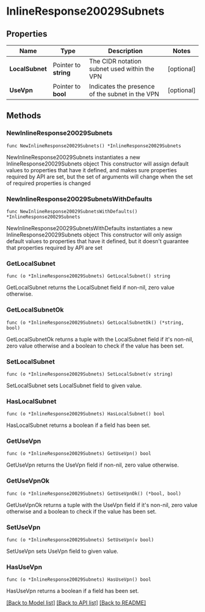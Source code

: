 # InlineResponse20029Subnets

## Properties

Name | Type | Description | Notes
------------ | ------------- | ------------- | -------------
**LocalSubnet** | Pointer to **string** | The CIDR notation subnet used within the VPN | [optional] 
**UseVpn** | Pointer to **bool** | Indicates the presence of the subnet in the VPN | [optional] 

## Methods

### NewInlineResponse20029Subnets

`func NewInlineResponse20029Subnets() *InlineResponse20029Subnets`

NewInlineResponse20029Subnets instantiates a new InlineResponse20029Subnets object
This constructor will assign default values to properties that have it defined,
and makes sure properties required by API are set, but the set of arguments
will change when the set of required properties is changed

### NewInlineResponse20029SubnetsWithDefaults

`func NewInlineResponse20029SubnetsWithDefaults() *InlineResponse20029Subnets`

NewInlineResponse20029SubnetsWithDefaults instantiates a new InlineResponse20029Subnets object
This constructor will only assign default values to properties that have it defined,
but it doesn't guarantee that properties required by API are set

### GetLocalSubnet

`func (o *InlineResponse20029Subnets) GetLocalSubnet() string`

GetLocalSubnet returns the LocalSubnet field if non-nil, zero value otherwise.

### GetLocalSubnetOk

`func (o *InlineResponse20029Subnets) GetLocalSubnetOk() (*string, bool)`

GetLocalSubnetOk returns a tuple with the LocalSubnet field if it's non-nil, zero value otherwise
and a boolean to check if the value has been set.

### SetLocalSubnet

`func (o *InlineResponse20029Subnets) SetLocalSubnet(v string)`

SetLocalSubnet sets LocalSubnet field to given value.

### HasLocalSubnet

`func (o *InlineResponse20029Subnets) HasLocalSubnet() bool`

HasLocalSubnet returns a boolean if a field has been set.

### GetUseVpn

`func (o *InlineResponse20029Subnets) GetUseVpn() bool`

GetUseVpn returns the UseVpn field if non-nil, zero value otherwise.

### GetUseVpnOk

`func (o *InlineResponse20029Subnets) GetUseVpnOk() (*bool, bool)`

GetUseVpnOk returns a tuple with the UseVpn field if it's non-nil, zero value otherwise
and a boolean to check if the value has been set.

### SetUseVpn

`func (o *InlineResponse20029Subnets) SetUseVpn(v bool)`

SetUseVpn sets UseVpn field to given value.

### HasUseVpn

`func (o *InlineResponse20029Subnets) HasUseVpn() bool`

HasUseVpn returns a boolean if a field has been set.


[[Back to Model list]](../README.md#documentation-for-models) [[Back to API list]](../README.md#documentation-for-api-endpoints) [[Back to README]](../README.md)


